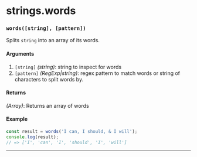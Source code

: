 # strings.words

<!-- div class="doc-container" -->

<!-- div -->


<!-- div -->

<h3 id="wordsstring-pattern"><code>words([string], [pattern])</code></h3>

Splits `string` into an array of its words.

#### Arguments
1. `[string]` *(string)*: string to inspect for words
2. `[pattern]` *(RegExp|string)*: regex pattern to match words or string of characters to split words by.

#### Returns
*(Array)*: Returns an array of words

#### Example
```js
const result = words('I can, I should, & I will');
console.log(result);
// => ['I', 'can', 'I', 'should', 'I', 'will']
```
---

<!-- /div -->

<!-- /div -->

<!-- /div -->
